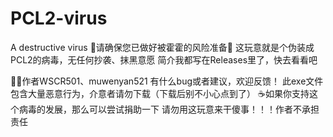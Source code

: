 # PCL2-virus
A destructive virus
💩请确保您已做好被霍霍的风险准备💩
这玩意就是个伪装成PCL2的病毒，无任何抄袭、抹黑意愿
简介我都写在Releases里了，快去看看吧

⛓️‍💥作者WSCR501、muwenyan521
有什么bug或者建议，欢迎反馈！
此exe文件包含大量恶意行为，介意者请勿下载（下载后别不小心点到了）
☕如果你支持这个病毒的发展，那么可以尝试捐助一下
请勿用这玩意来干傻事！！！作者不承担责任

